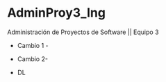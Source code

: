 # AdminProy3_Ing
Administración de Proyectos de Software || Equipo 3
- Cambio 1 -

- Cambio 2-
- DL
